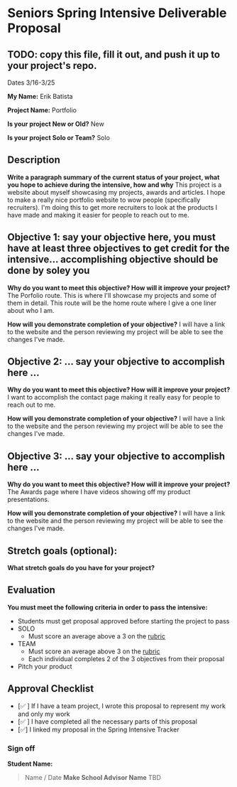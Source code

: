 # Seniors Spring Intensive Deliverable Proposal 

## TODO: copy this file, fill it out, and push it up to your project's repo.

Dates 3/16-3/25

**My Name:**
Erik Batista

**Project Name:** 
Portfolio

**Is your project New or Old?**
New

**Is your project Solo or Team?**
Solo

## Description

**Write a paragraph summary of the current status of your project, what you hope to achieve during the intensive, how and why**
This project is a website about myself showcasing my projects, awards and articles. I hope to make a really nice portfolio website to wow people (specifically recruiters). I'm doing this to get more recruiters to look at the products I have made and making it easier for people to reach out to me.   

## Objective 1: say your objective here, you must have at least three objectives to get credit for the intensive… accomplishing objective should be done by soley you

**Why do you want to meet this objective? How will it improve your project?** 
The Porfolio route. This is where I'll showcase my projects and some of them in detail. This route will be the home route where I give a one liner about who I am.

**How will you demonstrate completion of your objective?** 
I will have a link to the website and the person reviewing my project will be able to see the changes I've made.

## Objective 2: ... say your objective to accomplish here …
**Why do you want to meet this objective? How will it improve your project?** 
I want to accomplish the contact page making it really easy for people to reach out to me.

**How will you demonstrate completion of your objective?** 
I will have a link to the website and the person reviewing my project will be able to see the changes I've made.

## Objective 3: ... say your objective to accomplish here …
**Why do you want to meet this objective? How will it improve your project?** 
The Awards page where I have videos showing off my product presentations. 

**How will you demonstrate completion of your objective?** 
I will have a link to the website and the person reviewing my project will be able to see the changes I've made.

## Stretch goals (optional):

**What stretch goals do you have for your project?**

## Evaluation

**You must meet the following criteria in order to pass the intensive:**

- Students must get proposal approved before starting the project to pass
- SOLO
    - Must score an average above a 3 on the [rubric]
- TEAM
    - Must score an average above 3 on the [rubric]
    - Each individual completes 2 of the 3 objectives from their proposal
- Pitch your product


[rubric]:https://docs.google.com/document/d/1IOQDmohLBEBT-hyr-2vgw1mbZUNsq3fHxVfH0oRmVt0/edit



## Approval Checklist
- [✅ ] If I have a team project, I wrote this proposal to represent my work and only my work
- [✅ ] I have completed all the necessary parts of this proposal
- [✅] I linked my proposal in the Spring Intensive Tracker

### Sign off

**Student Name:**                
> Name / Date
**Make School Advisor Name**
> TBD
